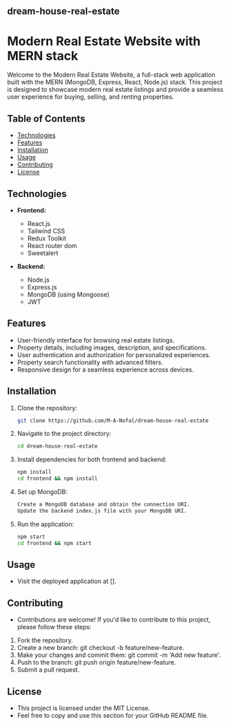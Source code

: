 ## dream-house-real-estate
# Modern Real Estate Website with MERN stack

Welcome to the Modern Real Estate Website, a full-stack web application built with the MERN (MongoDB, Express, React, Node.js) stack. This project is designed to showcase modern real estate listings and provide a seamless user experience for buying, selling, and renting properties.

## Table of Contents

- [Technologies](#technologies)
- [Features](#features)
- [Installation](#installation)
- [Usage](#usage)
- [Contributing](#contributing)
- [License](#license)

## Technologies

- **Frontend:**
  - React.js
  - Tailwind CSS
  - Redux Toolkit
  - React router dom
  - Sweetalert

- **Backend:**
  - Node.js
  - Express.js
  - MongoDB (using Mongoose)
  - JWT

## Features

- User-friendly interface for browsing real estate listings.
- Property details, including images, description, and specifications.
- User authentication and authorization for personalized experiences.
- Property search functionality with advanced filters.
- Responsive design for a seamless experience across devices.

## Installation

1. Clone the repository:

   ```bash
   git clone https://github.com/M-A-Nofal/dream-house-real-estate

2. Navigate to the project directory:
   ```bash
   cd dream-house-real-estate

4. Install dependencies for both frontend and backend:
   ```bash
   npm install
   cd frontend && npm install

6. Set up MongoDB:
   ```bash
   Create a MongoDB database and obtain the connection URI.
   Update the backend index.js file with your MongoDB URI.
   
8. Run the application:
   ```bash
   npm start
   cd frontend && npm start

## Usage
- Visit the deployed application at [].
  
## Contributing

- Contributions are welcome! If you'd like to contribute to this project, please follow these steps:

1. Fork the repository.
2. Create a new branch: git checkout -b feature/new-feature.
3. Make your changes and commit them: git commit -m 'Add new feature'.
4. Push to the branch: git push origin feature/new-feature.
5. Submit a pull request.

## License
- This project is licensed under the MIT License.
- Feel free to copy and use this section for your GitHub README file.
